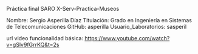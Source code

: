 Práctica final SARO
X-Serv-Practica-Museos

Nombre: Sergio Asperilla Díaz
Titulación: Grado en Ingeniería en Sistemas de Telecomunicaciones
GitHub: asperilla
Usuario_Laboratorios: sasperil

url video funcionalidad básica: https://www.youtube.com/watch?v=gSlv9fGrrKQ&t=2s
